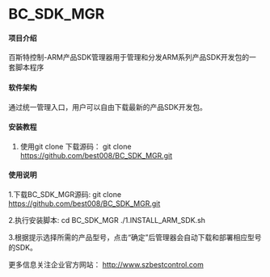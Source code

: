 
# BC_SDK_MGR

#### 项目介绍
百斯特控制-ARM产品SDK管理器用于管理和分发ARM系列产品SDK开发包的一套脚本程序


#### 软件架构

 通过统一管理入口，用户可以自由下载最新的产品SDK开发包。

#### 安装教程

1. 使用git clone 下载源码：
git clone https://github.com/best008/BC_SDK_MGR.git

#### 使用说明
1.下载BC_SDK_MGR源码:
git clone https://github.com/best008/BC_SDK_MGR.git

2.执行安装脚本:
cd BC_SDK_MGR
./1.INSTALL_ARM_SDK.sh

3.根据提示选择所需的产品型号，点击“确定”后管理器会自动下载和部署相应型号的SDK。

更多信息关注企业官方网站：
http://www.szbestcontrol.com

